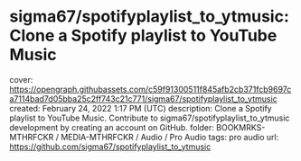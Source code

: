 # sigma67/spotifyplaylist_to_ytmusic: Clone a Spotify playlist to YouTube Music

cover: https://opengraph.githubassets.com/c59f91300511f845afb2cb371fcb9697ca7114bad7d05bba25c2ff743c21c771/sigma67/spotifyplaylist_to_ytmusic
created: February 24, 2022 1:17 PM (UTC)
description: Clone a Spotify playlist to YouTube Music. Contribute to sigma67/spotifyplaylist_to_ytmusic development by creating an account on GitHub.
folder: BOOKMRKS-MTHRFCKR / MEDIA-MTHRFCKR / Audio / Pro Audio
tags: pro audio
url: https://github.com/sigma67/spotifyplaylist_to_ytmusic